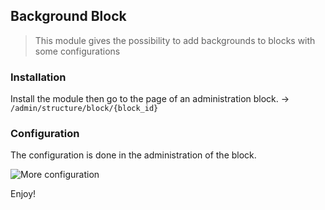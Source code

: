 ## Background Block

> This module gives the possibility to add backgrounds to blocks with some configurations

### Installation
Install the module then go to the page of an administration block. -> `/admin/structure/block/{block_id}`

### Configuration
The configuration is done in the administration of the block.

![More configuration](http://data.revuesdecode.com/revues/module/background_block/backblock-settings.png)

Enjoy!
